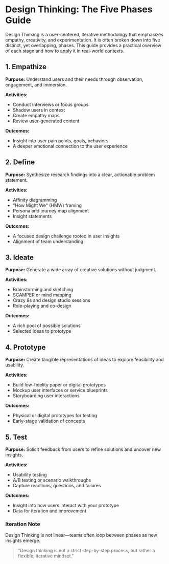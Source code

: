 # Design Thinking: The Five Phases Guide

Design Thinking is a user-centered, iterative methodology that emphasizes empathy, creativity, and experimentation. It is often broken down into five distinct, yet overlapping, phases. This guide provides a practical overview of each stage and how to apply it in real-world contexts.

## 1. Empathize

**Purpose:** Understand users and their needs through observation, engagement, and immersion.

**Activities:**
- Conduct interviews or focus groups
- Shadow users in context
- Create empathy maps
- Review user-generated content

**Outcomes:**
- Insight into user pain points, goals, behaviors
- A deeper emotional connection to the user experience

## 2. Define

**Purpose:** Synthesize research findings into a clear, actionable problem statement.

**Activities:**
- Affinity diagramming
- "How Might We" (HMW) framing
- Persona and journey map alignment
- Insight statements

**Outcomes:**
- A focused design challenge rooted in user insights
- Alignment of team understanding

## 3. Ideate

**Purpose:** Generate a wide array of creative solutions without judgment.

**Activities:**
- Brainstorming and sketching
- SCAMPER or mind mapping
- Crazy 8s and design studio sessions
- Role-playing and co-design

**Outcomes:**
- A rich pool of possible solutions
- Selected ideas to prototype

## 4. Prototype

**Purpose:** Create tangible representations of ideas to explore feasibility and usability.

**Activities:**
- Build low-fidelity paper or digital prototypes
- Mockup user interfaces or service blueprints
- Storyboarding user interactions

**Outcomes:**
- Physical or digital prototypes for testing
- Early-stage validation of concepts

## 5. Test

**Purpose:** Solicit feedback from users to refine solutions and uncover new insights.

**Activities:**
- Usability testing
- A/B testing or scenario walkthroughs
- Capture reactions, questions, and failures

**Outcomes:**
- Insight into how users interact with your prototype
- Data for iteration and improvement

### Iteration Note

Design Thinking is not linear—teams often loop between phases as new insights emerge.

> "Design thinking is not a strict step-by-step process, but rather a flexible, iterative mindset."
